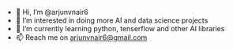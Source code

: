 - 👋 Hi, I’m @arjunvnair6
- 👀 I’m interested in doing more AI and data science projects
- 🌱 I’m currently learning python, tenserflow and other AI libraries
- 📫 Reach me on arjunvnair6@gmail.com

<!---
arjunvnair6/arjunvnair6 is a ✨ special ✨ repository because its `README.md` (this file) appears on your GitHub profile.
You can click the Preview link to take a look at your changes.
--->
